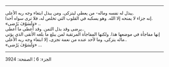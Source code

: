 ------------------------------------------------------------------------

يبذل له نفسه وماله- من يعطي ليتزكى. ومن يبذل ابتغاء وجه ربه الأعلى.  
إنه جزاء لا يمنحه إلا الله. وهو يسكبه في القلوب التي تخلص له، فلا ترى
سواه أحدا.  
«وَلَسَوْفَ يَرْضى» ..  
يرضى وقد بذل الثمن. وقد أعطى ما أعطى..  
إنها مفاجأة في موضعها هذا. ولكنها المفاجأة المرتقبة لمن يبلغ ما بلغه
الأتقى الذي يؤتي ماله يتزكى، وما لأحد عنده من نعمة تجزى، إلا ابتغاء وجه
ربه الأعلى..  
«وَلَسَوْفَ يَرْضى» ...

------------------------------------------------------------------------

الجزء: 6 ¦ الصفحة: 3924
